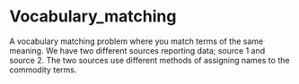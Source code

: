 # Vocabulary_matching
A vocabulary matching problem where you match terms of the same meaning. We have two different sources reporting data; source 1 and source 2. The two sources use different methods of assigning names to the commodity terms.
